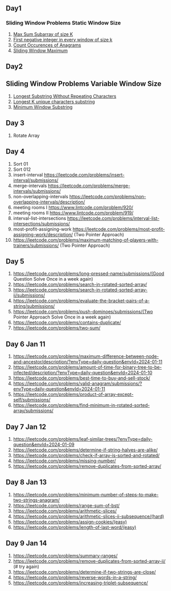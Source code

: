 ## Day1
### Sliding Window Problems Static Window Size
1. [Max Sum Subarray of size K](https://www.geeksforgeeks.org/problems/max-sum-subarray-of-size-k5313/1)
2. [First negative integer in every window of size k](https://www.geeksforgeeks.org/problems/first-negative-integer-in-every-window-of-size-k3345/1)
3. [Count Occurences of Anagrams](https://www.geeksforgeeks.org/problems/count-occurences-of-anagrams5839/1)
4. [Sliding Window Maximum](https://www.interviewbit.com/problems/sliding-window-maximum/)

## Day2
## Sliding Window Problems Variable Window Size
1. [Longest Substring Without Repeating Characters](https://leetcode.com/problems/longest-substring-without-repeating-characters/)
2. [Longest K unique characters substring](https://www.geeksforgeeks.org/problems/longest-k-unique-characters-substring0853/1)
3. [Minimum Window Substring](https://leetcode.com/problems/minimum-window-substring/)

## Day 3
1. Rotate Array

## Day 4
1. Sort 01
2. Sort 012
3. insert-interval https://leetcode.com/problems/insert-interval/submissions/
4. merge-intervals https://leetcode.com/problems/merge-intervals/submissions/
5. non-overlapping-intervals https://leetcode.com/problems/non-overlapping-intervals/description/
6. meeting rooms I https://www.lintcode.com/problem/920/
7. meeting rooms II https://www.lintcode.com/problem/919/
8. interval-list-intersections https://leetcode.com/problems/interval-list-intersections/submissions/
9. most-profit-assigning-work https://leetcode.com/problems/most-profit-assigning-work/description/  (Two Pointer Approach)
10. https://leetcode.com/problems/maximum-matching-of-players-with-trainers/submissions/  (Two Pointer Approach)

## Day 5
1. https://leetcode.com/problems/long-pressed-name/submissions/(Good Question Solve Once in a week again)
2. https://leetcode.com/problems/search-in-rotated-sorted-array/
3. https://leetcode.com/problems/search-in-rotated-sorted-array-ii/submissions/
4. https://leetcode.com/problems/evaluate-the-bracket-pairs-of-a-string/submissions/
5. https://leetcode.com/problems/push-dominoes/submissions/(Two Pointer Approach Solve Once in a week again)
6. https://leetcode.com/problems/contains-duplicate/
7. https://leetcode.com/problems/two-sum/

## Day 6 Jan 11
1. https://leetcode.com/problems/maximum-difference-between-node-and-ancestor/description/?envType=daily-question&envId=2024-01-11
2. https://leetcode.com/problems/amount-of-time-for-binary-tree-to-be-infected/description/?envType=daily-question&envId=2024-01-10
3. https://leetcode.com/problems/best-time-to-buy-and-sell-stock/
4. https://leetcode.com/problems/valid-anagram/submissions/?envType=daily-question&envId=2024-01-11
5. https://leetcode.com/problems/product-of-array-except-self/submissions/
6. https://leetcode.com/problems/find-minimum-in-rotated-sorted-array/submissions/

## Day 7 Jan 12
1. https://leetcode.com/problems/leaf-similar-trees/?envType=daily-question&envId=2024-01-09
2. https://leetcode.com/problems/determine-if-string-halves-are-alike/
3. https://leetcode.com/problems/check-if-array-is-sorted-and-rotated/
4. https://leetcode.com/problems/missing-number/
5. https://leetcode.com/problems/remove-duplicates-from-sorted-array/

## Day 8 Jan 13
1. https://leetcode.com/problems/minimum-number-of-steps-to-make-two-strings-anagram/
2. https://leetcode.com/problems/range-sum-of-bst/
3. https://leetcode.com/problems/arithmetic-slices/
4. https://leetcode.com/problems/arithmetic-slices-ii-subsequence/(hard)
5. https://leetcode.com/problems/assign-cookies/(easy)
6. https://leetcode.com/problems/length-of-last-word/(easy)

## Day 9 Jan 14
1. https://leetcode.com/problems/summary-ranges/
2. https://leetcode.com/problems/remove-duplicates-from-sorted-array-ii/ (# try again)
3. https://leetcode.com/problems/determine-if-two-strings-are-close/
4. https://leetcode.com/problems/reverse-words-in-a-string/
5. https://leetcode.com/problems/increasing-triplet-subsequence/
